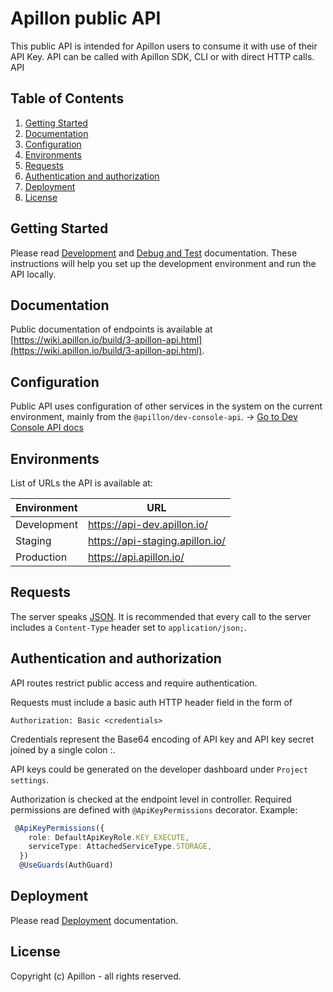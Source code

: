 # Apillon public API

This public API is intended for Apillon users to consume it with use of their API Key. API can be called with Apillon SDK, CLI or with direct HTTP calls. API

## Table of Contents

1. [Getting Started](#getting-started)
2. [Documentation](#documentation)
3. [Configuration](#configuration)
4. [Environments](#environments)
5. [Requests](#requests)
6. [Authentication and authorization](#authentication-and-authorization)
7. [Deployment](#deployment)
8. [License](#license)

## Getting Started

Please read [Development](../../docs/development.md) and [Debug and Test](../../docs/debug-and-test.md) documentation. These instructions will help you set up the development environment and run the API locally.

## Documentation

Public documentation of endpoints is available at [https://wiki.apillon.io/build/3-apillon-api.html](https://wiki.apillon.io/build/3-apillon-api.html).

## Configuration

Public API uses configuration of other services in the system on the current environment, mainly from the `@apillon/dev-console-api`. -> [Go to Dev Console API docs](../dev-console-api/README.md#configuration)

## Environments

List of URLs the API is available at:

| Environment | URL                               |
| ----------- | --------------------------------- |
| Development | <https://api-dev.apillon.io/>     |
| Staging     | <https://api-staging.apillon.io/> |
| Production  | <https://api.apillon.io/>         |

## Requests

The server speaks [JSON](https://en.wikipedia.org/wiki/JSON). It is recommended that every call to the server includes a `Content-Type` header set to `application/json;`.

## Authentication and authorization

API routes restrict public access and require authentication.

Requests must include a basic auth HTTP header field in the form of

```ssh
Authorization: Basic <credentials>
```

Credentials represent the Base64 encoding of API key and API key secret joined by a single colon :.

API keys could be generated on the developer dashboard under `Project settings`.

Authorization is checked at the endpoint level in controller. Required permissions are defined with `@ApiKeyPermissions` decorator. Example:

```ts
 @ApiKeyPermissions({
    role: DefaultApiKeyRole.KEY_EXECUTE,
    serviceType: AttachedServiceType.STORAGE,
  })
  @UseGuards(AuthGuard)
```

## Deployment

Please read [Deployment](../../docs/deployment.md) documentation.

## License

Copyright (c) Apillon - all rights reserved.

